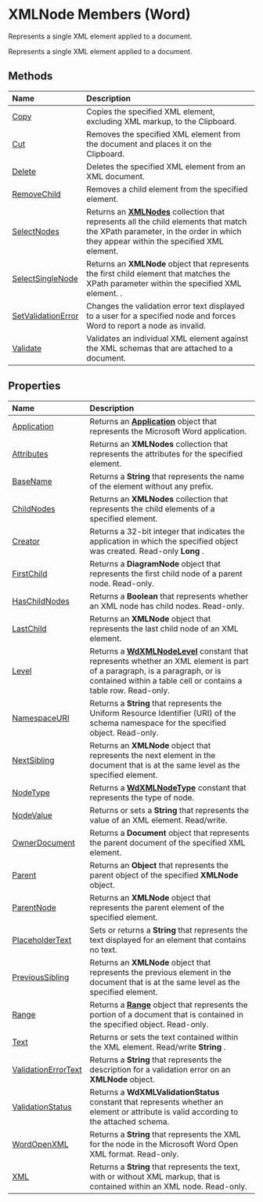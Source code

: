 
# XMLNode Members (Word)
Represents a single XML element applied to a document. 

Represents a single XML element applied to a document. 


## Methods



|**Name**|**Description**|
|:-----|:-----|
|[Copy](7e68ff98-d80e-4723-1b0f-9575dea6aa16.md)|Copies the specified XML element, excluding XML markup, to the Clipboard.|
|[Cut](51393584-662b-6f6f-18a2-2633b2a83e1e.md)|Removes the specified XML element from the document and places it on the Clipboard.|
|[Delete](a9cddae9-0de3-c52b-026b-ecc564dca657.md)|Deletes the specified XML element from an XML document.|
|[RemoveChild](9c4d0e0a-ab58-7c9f-9fc2-f07a28281c29.md)|Removes a child element from the specified element.|
|[SelectNodes](a72d1693-a5da-bf97-179f-4fba2412c4ae.md)|Returns an  **[XMLNodes](c29850f2-8db2-aef6-57ee-fed1b625616c.md)** collection that represents all the child elements that match the XPath parameter, in the order in which they appear within the specified XML element.|
|[SelectSingleNode](c831dba1-90f7-0af7-9e44-8f62a54de0fe.md)|Returns an  **XMLNode** object that represents the first child element that matches the XPath parameter within the specified XML element. .|
|[SetValidationError](19e2cb53-5e57-4cfe-52d6-c1d42154bc46.md)|Changes the validation error text displayed to a user for a specified node and forces Word to report a node as invalid.|
|[Validate](1a520e28-6b4c-dd95-ba74-cde60e36ad32.md)|Validates an individual XML element against the XML schemas that are attached to a document.|

## Properties



|**Name**|**Description**|
|:-----|:-----|
|[Application](4ae2eea6-dc19-957a-e55c-df7cc3786b38.md)|Returns an  **[Application](d1cf6f8f-4e88-bf01-93b4-90a83f79cb44.md)** object that represents the Microsoft Word application.|
|[Attributes](64731b03-12cb-1f48-30f5-0a1c5329ac47.md)|Returns an  **XMLNodes** collection that represents the attributes for the specified element.|
|[BaseName](770e276b-8bf5-9f0d-64bd-e7df29a71233.md)|Returns a  **String** that represents the name of the element without any prefix.|
|[ChildNodes](79d5e434-be1a-6420-ac82-ecf9c7c49e32.md)|Returns an  **XMLNodes** collection that represents the child elements of a specified element.|
|[Creator](123fa6b0-2800-7419-8058-3f46bd78b1a1.md)|Returns a 32-bit integer that indicates the application in which the specified object was created. Read-only  **Long** .|
|[FirstChild](ce0d09ac-383c-b9b4-3065-c26410b442d5.md)|Returns a  **DiagramNode** object that represents the first child node of a parent node. Read-only.|
|[HasChildNodes](d3256688-1534-8c16-0621-e95df00ae8fc.md)|Returns a  **Boolean** that represents whether an XML node has child nodes. Read-only.|
|[LastChild](96031a10-c2e9-2ada-67d0-c3c4cad53446.md)|Returns an  **XMLNode** object that represents the last child node of an XML element.|
|[Level](bfa13ac4-f7d3-9b16-eddd-46c1bdbf45eb.md)|Returns a  **[WdXMLNodeLevel](77480b20-9400-c709-c321-d428d28d6799.md)** constant that represents whether an XML element is part of a paragraph, is a paragraph, or is contained within a table cell or contains a table row. Read-only.|
|[NamespaceURI](3bcc2b31-5744-b855-89ed-c6e97b1cd7e5.md)|Returns a  **String** that represents the Uniform Resource Identifier (URI) of the schema namespace for the specified object. Read-only.|
|[NextSibling](431dd44b-10cd-f869-a70a-a371d16fef92.md)|Returns an  **XMLNode** object that represents the next element in the document that is at the same level as the specified element.|
|[NodeType](0df07d30-e7ae-44e6-3372-ccece783a3fc.md)|Returns a  **[WdXMLNodeType](2f8824c0-d08e-56d2-9ec8-6fa478452316.md)** constant that represents the type of node.|
|[NodeValue](055e2b09-7ffa-e7c2-1b6c-83176dbe79db.md)| Returns or sets a **String** that represents the value of an XML element. Read/write.|
|[OwnerDocument](015559a7-6824-f8dd-edfd-d8d996ac18fc.md)|Returns a  **Document** object that represents the parent document of the specified XML element.|
|[Parent](a94eab1f-aac4-5360-cb94-1bb9651fca80.md)|Returns an  **Object** that represents the parent object of the specified **XMLNode** object.|
|[ParentNode](626913c2-d12a-30e3-d1b1-9dd6fb80a30c.md)|Returns an  **XMLNode** object that represents the parent element of the specified element.|
|[PlaceholderText](a7c8fc01-ecb7-3587-8ae1-3c340446a304.md)|Sets or returns a  **String** that represents the text displayed for an element that contains no text.|
|[PreviousSibling](f4935228-6aaf-e763-27eb-71ed25c1eb6a.md)|Returns an  **XMLNode** object that represents the previous element in the document that is at the same level as the specified element.|
|[Range](f953f6ad-c8ca-8680-b505-600548368c3f.md)|Returns a  **[Range](15a7a1c4-5f3f-5b6e-60e9-29688de3f274.md)** object that represents the portion of a document that is contained in the specified object. Read-only.|
|[Text](7ee30d3e-e61e-211b-362e-e6de327c3f84.md)|Returns or sets the text contained within the XML element. Read/write  **String** .|
|[ValidationErrorText](85816e71-2629-0f5c-3775-e42f7fb7f9a5.md)|Returns a  **String** that represents the description for a validation error on an **XMLNode** object.|
|[ValidationStatus](795114a1-09d3-f2c6-3572-4a8929ca062c.md)| Returns a **WdXMLValidationStatus** constant that represents whether an element or attribute is valid according to the attached schema.|
|[WordOpenXML](fafb2fa2-617e-caec-85fd-51019ce0b220.md)|Returns a  **String** that represents the XML for the node in the Microsoft Word Open XML format. Read-only.|
|[XML](a72c7c13-7e2f-c903-9b02-4e9af3f7db26.md)|Returns a  **String** that represents the text, with or without XML markup, that is contained within an XML node. Read-only.|
